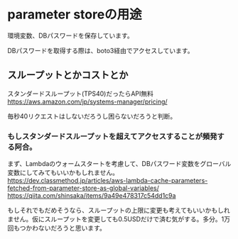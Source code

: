 # parameter storeの用途
環境変数、DBパスワードを保存しています。

DBパスワードを取得する際は、boto3経由でアクセスしています。


## スループットとかコストとか
スタンダードスループット(TPS40)だったらAPI無料
https://aws.amazon.com/jp/systems-manager/pricing/

毎秒40リクエストはしないだろうし困らないだろうと判断。

### もしスタンダードスループットを超えてアクセスすることが頻発する阿合。

まず、Lambdaのウォームスタートを考慮して、DBパスワード変数をグローバル変数にしてみてもいいかもしれません。
https://dev.classmethod.jp/articles/aws-lambda-cache-parameters-fetched-from-parameter-store-as-global-variables/
https://qiita.com/shinsaka/items/9a49e478317c54dd1c9a

もしそれでもだめそうなら、スループットの上限に変更も考えてもいいかもしれません。仮にスループットを変更しても0.5USDだけで済む気がする。多分。1万回もつかわないだろうと思います。
